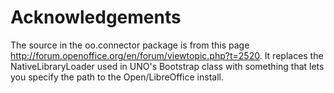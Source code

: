 # Acknowledgements

The source in the oo.connector package is from this page http://forum.openoffice.org/en/forum/viewtopic.php?t=2520.
It replaces the NativeLibraryLoader used in UNO's Bootstrap class with something that lets you specify the path to
the Open/LibreOffice install.